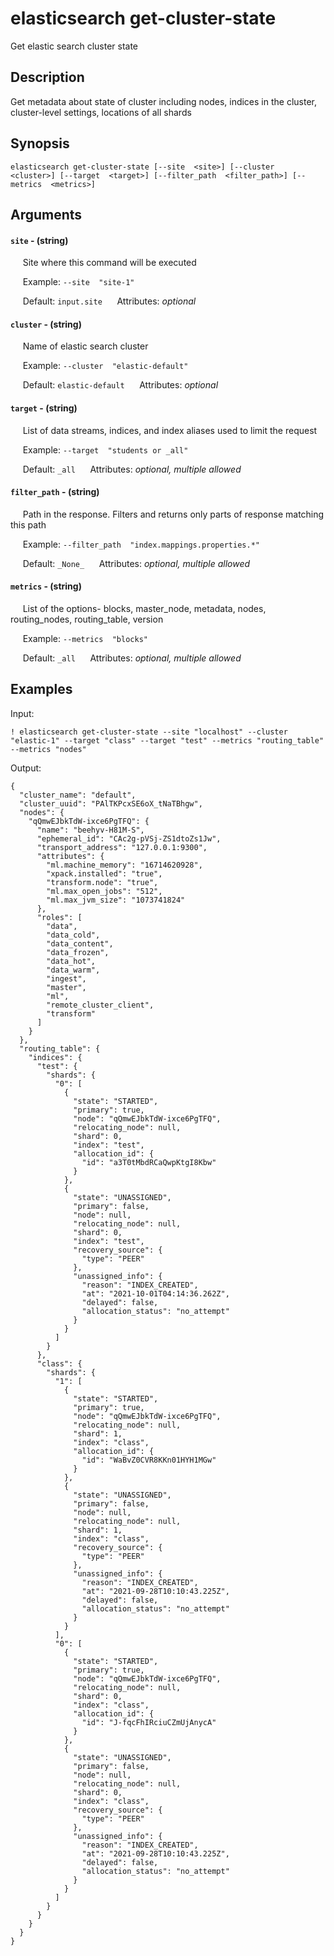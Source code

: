 # elasticsearch get-cluster-state

Get elastic search cluster state

## Description

Get metadata about state of cluster including nodes, indices in the cluster, cluster-level settings, locations of all shards

## Synopsis

`elasticsearch get-cluster-state [--site  <site>] [--cluster  <cluster>] [--target  <target>] [--filter_path  <filter_path>] [--metrics  <metrics>]`

## Arguments


#### `site` - (string)

&nbsp;&nbsp;&nbsp;&nbsp; Site where this command will be executed  

&nbsp;&nbsp;&nbsp;&nbsp; Example:  `--site  "site-1"`

&nbsp;&nbsp;&nbsp;&nbsp; Default: `input.site`
&nbsp;&nbsp;&nbsp;&nbsp; Attributes: _optional_  


#### `cluster` - (string)

&nbsp;&nbsp;&nbsp;&nbsp; Name of elastic search cluster  

&nbsp;&nbsp;&nbsp;&nbsp; Example:  `--cluster  "elastic-default"`

&nbsp;&nbsp;&nbsp;&nbsp; Default: `elastic-default`
&nbsp;&nbsp;&nbsp;&nbsp; Attributes: _optional_  


#### `target` - (string)

&nbsp;&nbsp;&nbsp;&nbsp; List of data streams, indices, and index aliases used to limit the request  

&nbsp;&nbsp;&nbsp;&nbsp; Example:  `--target  "students or _all"`

&nbsp;&nbsp;&nbsp;&nbsp; Default: `_all`
&nbsp;&nbsp;&nbsp;&nbsp; Attributes: _optional, multiple allowed_  


#### `filter_path` - (string)

&nbsp;&nbsp;&nbsp;&nbsp; Path in the response. Filters and returns only parts of response matching this path  

&nbsp;&nbsp;&nbsp;&nbsp; Example:  `--filter_path  "index.mappings.properties.*"`

&nbsp;&nbsp;&nbsp;&nbsp; Default: `_None_`
&nbsp;&nbsp;&nbsp;&nbsp; Attributes: _optional, multiple allowed_  


#### `metrics` - (string)

&nbsp;&nbsp;&nbsp;&nbsp; List of the options- blocks, master_node, metadata, nodes, routing_nodes, routing_table, version  

&nbsp;&nbsp;&nbsp;&nbsp; Example:  `--metrics  "blocks"`

&nbsp;&nbsp;&nbsp;&nbsp; Default: `_all`
&nbsp;&nbsp;&nbsp;&nbsp; Attributes: _optional, multiple allowed_  



## Examples

Input: 
```
! elasticsearch get-cluster-state --site "localhost" --cluster "elastic-1" --target "class" --target "test" --metrics "routing_table" --metrics "nodes"
```
Output: 
```
{
  "cluster_name": "default",
  "cluster_uuid": "PAlTKPcxSE6oX_tNaTBhgw",
  "nodes": {
    "qQmwEJbkTdW-ixce6PgTFQ": {
      "name": "beehyv-H81M-S",
      "ephemeral_id": "CAc2g-pVSj-ZS1dtoZs1Jw",
      "transport_address": "127.0.0.1:9300",
      "attributes": {
        "ml.machine_memory": "16714620928",
        "xpack.installed": "true",
        "transform.node": "true",
        "ml.max_open_jobs": "512",
        "ml.max_jvm_size": "1073741824"
      },
      "roles": [
        "data",
        "data_cold",
        "data_content",
        "data_frozen",
        "data_hot",
        "data_warm",
        "ingest",
        "master",
        "ml",
        "remote_cluster_client",
        "transform"
      ]
    }
  },
  "routing_table": {
    "indices": {
      "test": {
        "shards": {
          "0": [
            {
              "state": "STARTED",
              "primary": true,
              "node": "qQmwEJbkTdW-ixce6PgTFQ",
              "relocating_node": null,
              "shard": 0,
              "index": "test",
              "allocation_id": {
                "id": "a3T0tMbdRCaQwpKtgI8Kbw"
              }
            },
            {
              "state": "UNASSIGNED",
              "primary": false,
              "node": null,
              "relocating_node": null,
              "shard": 0,
              "index": "test",
              "recovery_source": {
                "type": "PEER"
              },
              "unassigned_info": {
                "reason": "INDEX_CREATED",
                "at": "2021-10-01T04:14:36.262Z",
                "delayed": false,
                "allocation_status": "no_attempt"
              }
            }
          ]
        }
      },
      "class": {
        "shards": {
          "1": [
            {
              "state": "STARTED",
              "primary": true,
              "node": "qQmwEJbkTdW-ixce6PgTFQ",
              "relocating_node": null,
              "shard": 1,
              "index": "class",
              "allocation_id": {
                "id": "WaBvZ0CVR8KKn01HYH1MGw"
              }
            },
            {
              "state": "UNASSIGNED",
              "primary": false,
              "node": null,
              "relocating_node": null,
              "shard": 1,
              "index": "class",
              "recovery_source": {
                "type": "PEER"
              },
              "unassigned_info": {
                "reason": "INDEX_CREATED",
                "at": "2021-09-28T10:10:43.225Z",
                "delayed": false,
                "allocation_status": "no_attempt"
              }
            }
          ],
          "0": [
            {
              "state": "STARTED",
              "primary": true,
              "node": "qQmwEJbkTdW-ixce6PgTFQ",
              "relocating_node": null,
              "shard": 0,
              "index": "class",
              "allocation_id": {
                "id": "J-fqcFhIRciuCZmUjAnycA"
              }
            },
            {
              "state": "UNASSIGNED",
              "primary": false,
              "node": null,
              "relocating_node": null,
              "shard": 0,
              "index": "class",
              "recovery_source": {
                "type": "PEER"
              },
              "unassigned_info": {
                "reason": "INDEX_CREATED",
                "at": "2021-09-28T10:10:43.225Z",
                "delayed": false,
                "allocation_status": "no_attempt"
              }
            }
          ]
        }
      }
    }
  }
}
```

